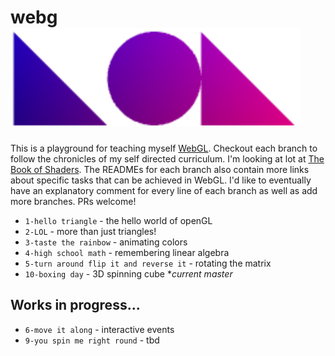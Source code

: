 # webg![](https://github.com/vipyne/webgLOL/blob/master/_webgLOL_.png)

This is a playground for teaching myself [WebGL](https://developer.mozilla.org/en-US/docs/Web/API/WebGL_API).
Checkout each branch to follow the chronicles of my self directed curriculum.
I'm looking at lot at [The Book of Shaders](http://patriciogonzalezvivo.com/2015/thebookofshaders/).
The READMEs for each branch also contain more links about specific tasks that can be achieved in WebGL.
I'd like to eventually have an explanatory comment for every line of each branch as well as add more branches. PRs welcome!

* `1-hello triangle` - the hello world of openGL
* `2-LOL` - more than just triangles!
* `3-taste the rainbow` - animating colors
* `4-high school math` - remembering linear algebra
* `5-turn around flip it and reverse it` - rotating the matrix
* `10-boxing day` - 3D spinning cube **current master*

Works in progress...
--------------
* `6-move it along` - interactive events
* `9-you spin me right round` - tbd

